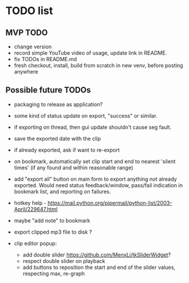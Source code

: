 # TODO list

## MVP TODO

* change version
* record simple YouTube video of usage, update link in README.
* fix TODOs in README.md
* fresh checkout, install, build from scratch in new venv, before posting anywhere

## Possible future TODOs

* packaging to release as application?
* some kind of status update on export, "success" or similar.
* if exporting on thread, then gui update shouldn't cause seg fault.
* save the exported date with the clip
* if already exported, ask if want to re-export
* on bookmark, automatically set clip start and end to nearest 'silent times' (if any found and within reasonable range)
* add "export all" button on main form to export anything not already exported.  Would need status feedback/window, pass/fail indication in bookmark list, and reporting on failures.

* hotkey help - https://mail.python.org/pipermail/python-list/2003-April/229647.html
* maybe "add note" to bookmark
* export clipped mp3 file to disk ?
* clip editor popup:
  * add double slider https://github.com/MenxLi/tkSliderWidget?
  * respect double slider on playback
  * add buttons to reposition the start and end of the slider values, respecting max, re-graph

